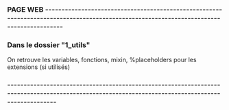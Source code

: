 ### PAGE WEB ----------------------------------------------------------------------------------------------------------------------------------------

###  Dans le dossier "1_utils"

On retrouve les variables, fonctions, mixin, %placeholders pour les extensions (si utilisés)

### -------------------------------------------------------------------------------------------------------------------------------------------------